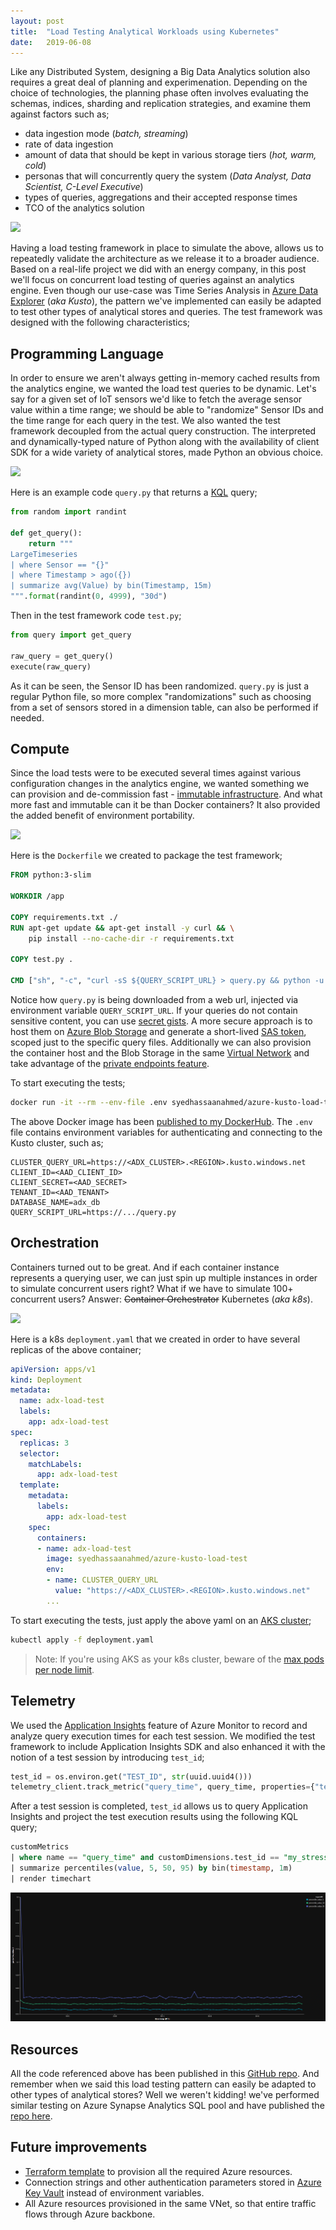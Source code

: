 ```yaml
---
layout:	post
title:	"Load Testing Analytical Workloads using Kubernetes"
date:	2019-06-08
---
```


Like any Distributed System, designing a Big Data Analytics solution also requires a great deal of planning and experimenation. Depending on the choice of technologies, the planning phase often involves evaluating the schemas, indices, sharding and replication strategies, and examine them against factors such as;
* data ingestion mode (*batch, streaming*)
* rate of data ingestion
* amount of data that should be kept in various storage tiers (*hot, warm, cold*)
* personas that will concurrently query the system (*Data Analyst, Data Scientist, C-Level Executive*)
* types of queries, aggregations and their accepted response times
* TCO of the analytics solution

![](https://www.guru99.com/images/L1.png)

Having a load testing framework in place to simulate the above, allows us to repeatedly validate the architecture as we release it to a broader audience. Based on a real-life project we did with an energy company, in this post we'll focus on concurrent load testing of queries against an analytics engine. Even though our use-case was Time Series Analysis in [Azure Data Explorer](https://docs.microsoft.com/en-us/azure/data-explorer/data-explorer-overview) (*aka Kusto*), the pattern we've implemented can easily be adapted to test other types of analytical stores and queries. The test framework was designed with the following characteristics;

## Programming Language
In order to ensure we aren't always getting in-memory cached results from the analytics engine, we wanted the load test queries to be dynamic. Let's say for a given set of IoT sensors we'd like to fetch the average sensor value within a time range; we should be able to "randomize" Sensor IDs and the time range for each query in the test. We also wanted the test framework decoupled from the actual query construction. The interpreted and dynamically-typed nature of Python along with the availability of client SDK for a wide variety of analytical stores, made Python an obvious choice.

![](https://i.pinimg.com/474x/19/89/1b/19891b1eb9c47b70b739e06b20ba83cd--computer-humor-python.jpg)

Here is an example code `query.py` that returns a [KQL](https://github.com/microsoft/Kusto-Query-Language) query;
```py
from random import randint

def get_query():
    return """
LargeTimeseries
| where Sensor == "{}"
| where Timestamp > ago({})
| summarize avg(Value) by bin(Timestamp, 15m)
""".format(randint(0, 4999), "30d")
```
Then in the test framework code `test.py`;
```py
from query import get_query

raw_query = get_query()
execute(raw_query)
```
As it can be seen, the Sensor ID has been randomized. `query.py` is just a regular Python file, so more complex "randomizations" such as choosing from a set of sensors stored in a dimension table, can also be performed if needed.

## Compute
Since the load tests were to be executed several times against various configuration changes in the analytics engine, we wanted something we can provision and de-commission fast - [immutable infrastructure](https://www.hashicorp.com/resources/what-is-mutable-vs-immutable-infrastructure/). And what more fast and immutable can it be than Docker containers? It also provided the added benefit of environment portability. 

![](https://external-preview.redd.it/aR6WdUcsrEgld5xUlglgKX_0sC_NlryCPTXIHk5qdu8.jpg?auto=webp&s=5fe64dd318eec71711d87805d43def2765dd83cd)

Here is the `Dockerfile` we created to package the test framework;
```Dockerfile
FROM python:3-slim

WORKDIR /app

COPY requirements.txt ./
RUN apt-get update && apt-get install -y curl && \
    pip install --no-cache-dir -r requirements.txt

COPY test.py .

CMD ["sh", "-c", "curl -sS ${QUERY_SCRIPT_URL} > query.py && python -u ./test.py"]
```
Notice how `query.py` is being downloaded from a web url, injected via environment variable `QUERY_SCRIPT_URL`. If your queries do not contain sensitive content, you can use [secret gists](https://help.github.com/en/github/writing-on-github/creating-gists#creating-a-gist). A more secure approach is to host them on [Azure Blob Storage](https://docs.microsoft.com/en-us/azure/storage/blobs/storage-blobs-introduction) and generate a short-lived [SAS token](https://docs.microsoft.com/en-us/azure/storage/common/storage-sas-overview), scoped just to the specific query files. Additionally we can also provision the container host and the Blob Storage in the same [Virtual Network](https://docs.microsoft.com/en-us/azure/storage/common/storage-network-security?toc=/azure/virtual-network/toc.json#grant-access-from-a-virtual-network) and take advantage of the [private endpoints feature](https://docs.microsoft.com/en-us/azure/storage/common/storage-private-endpoints).

To start executing the tests;
```sh
docker run -it --rm --env-file .env syedhassaanahmed/azure-kusto-load-test
```
The above Docker image has been [published to my DockerHub](https://hub.docker.com/r/syedhassaanahmed/azure-kusto-load-test). The `.env` file contains environment variables for authenticating and connecting to the Kusto cluster, such as;
```
CLUSTER_QUERY_URL=https://<ADX_CLUSTER>.<REGION>.kusto.windows.net
CLIENT_ID=<AAD_CLIENT_ID>
CLIENT_SECRET=<AAD_SECRET>
TENANT_ID=<AAD_TENANT>
DATABASE_NAME=adx_db
QUERY_SCRIPT_URL=https://.../query.py
```

## Orchestration
Containers turned out to be great. And if each container instance represents a querying user, we can just spin up multiple instances in order to simulate concurrent users right? What if we have to simulate 100+ concurrent users? Answer: ~~Container Orchestrator~~ Kubernetes (*aka k8s*).

![](https://i.redd.it/iv0oiaz7aqe41.jpg)

Here is a k8s `deployment.yaml` that we created in order to have several replicas of the above container;
```yaml
apiVersion: apps/v1
kind: Deployment
metadata:
  name: adx-load-test
  labels:
    app: adx-load-test
spec:
  replicas: 3
  selector:
    matchLabels:
      app: adx-load-test
  template:
    metadata:
      labels:
        app: adx-load-test
    spec:
      containers:
      - name: adx-load-test
        image: syedhassaanahmed/azure-kusto-load-test
        env:
        - name: CLUSTER_QUERY_URL
          value: "https://<ADX_CLUSTER>.<REGION>.kusto.windows.net"
        ...
```
To start executing the tests, just apply the above yaml on an [AKS cluster](https://docs.microsoft.com/en-us/azure/aks/);
```sh
kubectl apply -f deployment.yaml
```
>Note: If you're using AKS as your k8s cluster, beware of the [max pods per node limit](https://docs.microsoft.com/en-us/azure/aks/configure-azure-cni#maximum-pods-per-node).

## Telemetry
We used the [Application Insights](https://docs.microsoft.com/en-us/azure/azure-monitor/app/app-insights-overview) feature of Azure Monitor to record and analyze query execution times for each test session. We modified the test framework to include Application Insights SDK and also enhanced it with the notion of a test session by introducing `test_id`;
```py
test_id = os.environ.get("TEST_ID", str(uuid.uuid4()))
telemetry_client.track_metric("query_time", query_time, properties={"test_id": test_id})
```

After a test session is completed, `test_id` allows us to query Application Insights and project the test execution results using the following KQL query;
```sql
customMetrics
| where name == "query_time" and customDimensions.test_id == "my_stressful_test"
| summarize percentiles(value, 5, 50, 95) by bin(timestamp, 1m)
| render timechart
```

![](/img/ai_query_render.png)

## Resources
All the code referenced above has been published in this [GitHub repo](https://github.com/syedhassaanahmed/azure-kusto-load-test). And remember when we said this load testing pattern can easily be adapted to other types of analytical stores? Well we weren't kidding! we've performed similar testing on Azure Synapse Analytics SQL pool and have published the [repo here](https://github.com/syedhassaanahmed/azure-sql-load-test).

## Future improvements
- [Terraform template](https://www.terraform.io/docs/providers/azurerm/index.html) to provision all the required Azure resources.
- Connection strings and other authentication parameters stored in [Azure Key Vault](https://github.com/Azure/secrets-store-csi-driver-provider-azure) instead of environment variables.
- All Azure resources provisioned in the same VNet, so that entire traffic flows through Azure backbone.
